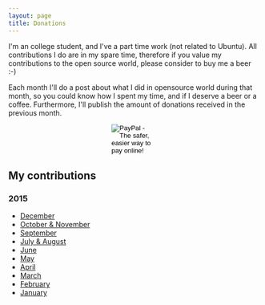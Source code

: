 ```yaml
---
layout: page
title: Donations
---
```


I'm an college student, and I've a part time work (not related to Ubuntu). All
contributions I do are in my spare time, therefore if you value my contributions
to the open source world, please consider to buy me a beer :-)

Each month I'll do a post about what I did in opensource world during that
month, so you could know how I spent my time, and if I deserve a beer or a
coffee. Furthermore, I'll publish the amount of donations received in the
previous month.

<form action="https://www.paypal.com/cgi-bin/webscr" method="post" target="_top" style="margin: 0 auto; width: 92px">
<input type="hidden" name="cmd" value="_s-xclick">
<input type="hidden" name="hosted_button_id" value="5E39N8EMZBCA2">
<input type="image" src="https://www.paypalobjects.com/en_US/i/btn/btn_donate_LG.gif" border="0" name="submit" alt="PayPal - The safer, easier way to pay online!">
<img alt="" border="0" src="https://www.paypalobjects.com/it_IT/i/scr/pixel.gif" width="1" height="1">
</form>

## My contributions

### 2015

- [December][dec15]
- [October & November][nov15]
- [September][sep15]
- [July & August][aug15]
- [June][jun15]
- [May][may15]
- [April][apr15]
- [March][mar15]
- [February][feb15]
- [January][jan15]


[jan15]: https://rpadovani.com/my-contributions-jan-15/
[feb15]: https://rpadovani.com/my-contributions-feb-15/
[mar15]: https://rpadovani.com/my-contributions-mar-15/
[apr15]: https://rpadovani.com/my-contributions-apr-15/
[may15]: https://rpadovani.com/my-contributions-may-15/
[jun15]: https://rpadovani.com/my-contributions-jun-15/
[aug15]: https://rpadovani.com/my-contributions-aug-15/
[sep15]: https://rpadovani.com/my-contributions-sep-15/
[nov15]: https://rpadovani.com/my-contributions-nov-15/
[dec15]: https://rpadovani.com/2015-review/

